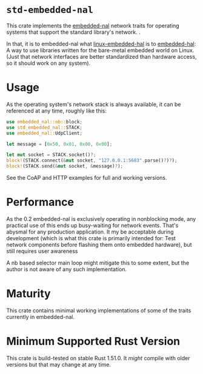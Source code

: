 # `std-embedded-nal`

This crate implements the [embedded-nal] network traits for operating systems that support the standard library's network.
.

In that, it is to embedded-nal what [linux-embedded-hal] is to [embedded-hal]:
A way to use libraries written for the bare-metal embedded world on Linux.
(Just that network interfaces are better standardized than hardware access, so it should work on any system).

# Usage

As the operating system's network stack is always available,
it can be referenced at any time, roughly like this:

```rust
use embedded_nal::nb::block;
use std_embedded_nal::STACK;
use embedded_nal::UdpClient;

let message = [0x50, 0x01, 0x00, 0x00];

let mut socket = STACK.socket()?;
block!(STACK.connect(&mut socket, "127.0.0.1:5683".parse()?)?);
block!(STACK.send(&mut socket, &message)?);
```

See the CoAP and HTTP examples for full and working versions.

# Performance

As the 0.2 embedded-nal is exclusively operating in nonblocking mode,
any practical use of this ends up busy-waiting for network events.
That's abysmal for any production application.
It my be acceptable during development
(which is what this crate is primarily intended for:
Test network components before flashing them onto embedded hardware),
but still requires user awareness

A nb based selector main loop might mitigate this to some extent,
but the author is not aware of any such implementation.

# Maturity

This crate contains minimal working implementations of some of the traits currently in embedded-nal.

# Minimum Supported Rust Version

This crate is build-tested on stable Rust 1.51.0.
It *might* compile with older versions but that may change at any time.

[embedded-nal]: https://crates.io/crates/embedded-nal
[linux-embedded-hal]: https://crates.io/crates/linux-embedded-hal
[embedded-hal]: https://crates.io/crates/embedded-hal
